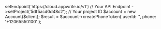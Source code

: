 <?php

use Appwrite\Client;
use Appwrite\Services\Account;

$client = (new Client())
    ->setEndpoint('https://cloud.appwrite.io/v1') // Your API Endpoint
    ->setProject('5df5acd0d48c2'); // Your project ID

$account = new Account($client);

$result = $account->createPhoneToken(
    userId: '<USER_ID>',
    phone: '+12065550100'
);